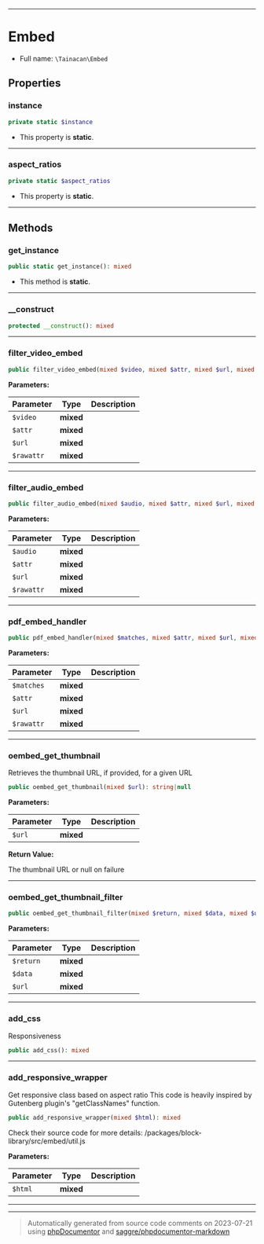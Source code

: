 ***

# Embed





* Full name: `\Tainacan\Embed`



## Properties


### instance



```php
private static $instance
```



* This property is **static**.


***

### aspect_ratios



```php
private static $aspect_ratios
```



* This property is **static**.


***

## Methods


### get_instance



```php
public static get_instance(): mixed
```



* This method is **static**.







***

### __construct



```php
protected __construct(): mixed
```











***

### filter_video_embed



```php
public filter_video_embed(mixed $video, mixed $attr, mixed $url, mixed $rawattr): mixed
```








**Parameters:**

| Parameter | Type | Description |
|-----------|------|-------------|
| `$video` | **mixed** |  |
| `$attr` | **mixed** |  |
| `$url` | **mixed** |  |
| `$rawattr` | **mixed** |  |




***

### filter_audio_embed



```php
public filter_audio_embed(mixed $audio, mixed $attr, mixed $url, mixed $rawattr): mixed
```








**Parameters:**

| Parameter | Type | Description |
|-----------|------|-------------|
| `$audio` | **mixed** |  |
| `$attr` | **mixed** |  |
| `$url` | **mixed** |  |
| `$rawattr` | **mixed** |  |




***

### pdf_embed_handler



```php
public pdf_embed_handler(mixed $matches, mixed $attr, mixed $url, mixed $rawattr): mixed
```








**Parameters:**

| Parameter | Type | Description |
|-----------|------|-------------|
| `$matches` | **mixed** |  |
| `$attr` | **mixed** |  |
| `$url` | **mixed** |  |
| `$rawattr` | **mixed** |  |




***

### oembed_get_thumbnail

Retrieves the thumbnail URL, if provided, for a given URL

```php
public oembed_get_thumbnail(mixed $url): string|null
```








**Parameters:**

| Parameter | Type | Description |
|-----------|------|-------------|
| `$url` | **mixed** |  |


**Return Value:**

The thumbnail URL or null on failure



***

### oembed_get_thumbnail_filter



```php
public oembed_get_thumbnail_filter(mixed $return, mixed $data, mixed $url): mixed
```








**Parameters:**

| Parameter | Type | Description |
|-----------|------|-------------|
| `$return` | **mixed** |  |
| `$data` | **mixed** |  |
| `$url` | **mixed** |  |




***

### add_css

Responsiveness

```php
public add_css(): mixed
```











***

### add_responsive_wrapper

Get responsive class based on aspect ratio
This code is heavily inspired by Gutenberg plugin's "getClassNames" function.

```php
public add_responsive_wrapper(mixed $html): mixed
```

Check their source code for more details: /packages/block-library/src/embed/util.js






**Parameters:**

| Parameter | Type | Description |
|-----------|------|-------------|
| `$html` | **mixed** |  |




***


***
> Automatically generated from source code comments on 2023-07-21 using [phpDocumentor](http://www.phpdoc.org/) and [saggre/phpdocumentor-markdown](https://github.com/Saggre/phpDocumentor-markdown)
